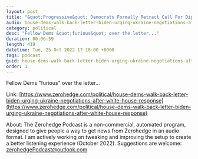 ```yaml
---
layout: post
title: "&quot;Progressive&quot; Democrats Formally Retract Call For Diplomacy As Ukraine War Hawks Steamroll Dissent"
audio: house-dems-walk-back-letter-biden-urging-ukraine-negotiations-after-white-house-response-1
category: political
desc: "Fellow Dems &quot;furious&quot; over the letter..."
duration: 00:06:59
length: 419
datetime: Tue, 25 Oct 2022 17:18:00 +0000
tags: podcast
guid: house-dems-walk-back-letter-biden-urging-ukraine-negotiations-after-white-house-response-0
order: 1
---
```

Fellow Dems &quot;furious&quot; over the letter...

Link: [https://www.zerohedge.com/political/house-dems-walk-back-letter-biden-urging-ukraine-negotiations-after-white-house-response](https://www.zerohedge.com/political/house-dems-walk-back-letter-biden-urging-ukraine-negotiations-after-white-house-response)

About: The Zerohedge Podcast is a non-commercial, automated program, designed to give people a way to get news from Zerohedge in an audio format.  I am actively working on tweaking and improving the setup to create a better listening experience (October 2022).  Suggestions are welcome: [zerohedgePodcast@outlook.com](mailto:zerohedgePodcast@outlook.com)